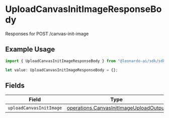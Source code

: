 # UploadCanvasInitImageResponseBody

Responses for POST /canvas-init-image

## Example Usage

```typescript
import { UploadCanvasInitImageResponseBody } from "@leonardo-ai/sdk/sdk/models/operations";

let value: UploadCanvasInitImageResponseBody = {};
```

## Fields

| Field                                                                                                   | Type                                                                                                    | Required                                                                                                | Description                                                                                             |
| ------------------------------------------------------------------------------------------------------- | ------------------------------------------------------------------------------------------------------- | ------------------------------------------------------------------------------------------------------- | ------------------------------------------------------------------------------------------------------- |
| `uploadCanvasInitImage`                                                                                 | [operations.CanvasInitImageUploadOutput](../../../sdk/models/operations/canvasinitimageuploadoutput.md) | :heavy_minus_sign:                                                                                      | N/A                                                                                                     |